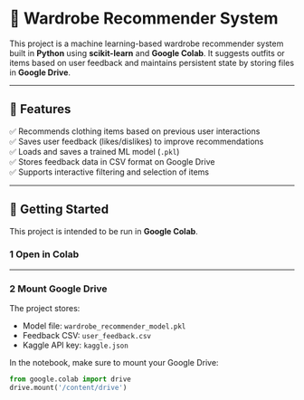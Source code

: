 # 🧥 Wardrobe Recommender System

This project is a machine learning-based wardrobe recommender system built in **Python** using **scikit-learn** and **Google Colab**. It suggests outfits or items based on user feedback and maintains persistent state by storing files in **Google Drive**.

---

## 📌 Features

✅ Recommends clothing items based on previous user interactions  
✅ Saves user feedback (likes/dislikes) to improve recommendations  
✅ Loads and saves a trained ML model (`.pkl`)  
✅ Stores feedback data in CSV format on Google Drive  
✅ Supports interactive filtering and selection of items

---

## 🚀 Getting Started

This project is intended to be run in **Google Colab**.

### 1️ Open in Colab

---

### 2️ Mount Google Drive

The project stores:
- Model file: `wardrobe_recommender_model.pkl`
- Feedback CSV: `user_feedback.csv`
- Kaggle API key: `kaggle.json`

In the notebook, make sure to mount your Google Drive:

```python
from google.colab import drive
drive.mount('/content/drive')
